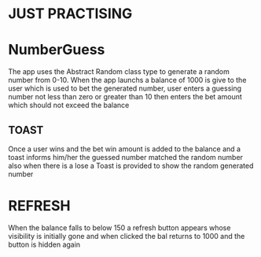 # JUST PRACTISING

# NumberGuess
The app uses the Abstract Random class type to generate a random number from 0-10.
When the app launchs a balance of 1000 is give to the user which is used to bet the generated number, 
 user enters a guessing number not less than zero or greater than 10 then enters the bet amount which should not exceed the balance
 
## TOAST
 Once a user wins and the bet win amount is added to the balance and a toast informs him/her the guessed number matched the random number also when there is a lose a Toast is provided to show the random generated number
 
# REFRESH
 When the balance falls to below 150 a refresh button appears whose visibility is initially gone and when clicked the bal returns to 1000 and the button is hidden again
